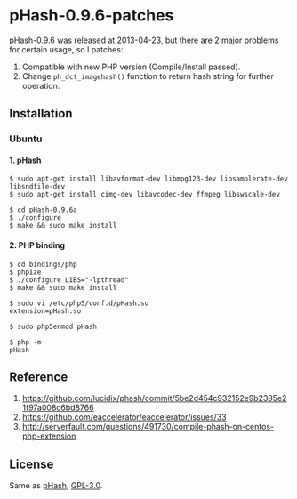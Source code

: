 # pHash-0.9.6-patches

pHash-0.9.6 was released at 2013-04-23, but there are 2 major problems for certain usage, so I patches:

1. Compatible with new PHP version (Compile/Install passed).
2. Change `ph_dct_imagehash()` function to return hash string for further operation.

## Installation

### Ubuntu

#### 1. pHash

```
$ sudo apt-get install libavformat-dev libmpg123-dev libsamplerate-dev libsndfile-dev
$ sudo apt-get install cimg-dev libavcodec-dev ffmpeg libswscale-dev
```

```
$ cd pHash-0.9.6a
$ ./configure
$ make && sudo make install
```

#### 2. PHP binding

```
$ cd bindings/php
$ phpize
$ ./configure LIBS="-lpthread"
$ make && sudo make install
```

```
$ sudo vi /etc/php5/conf.d/pHash.so
extension=pHash.so
```

```
$ sudo php5enmod pHash
```

```
$ php -m
pHash
```

## Reference

1. https://github.com/lucidix/phash/commit/5be2d454c932152e9b2395e21f97a008c6bd8766
2. https://github.com/eaccelerator/eaccelerator/issues/33
3. http://serverfault.com/questions/491730/compile-phash-on-centos-php-extension

## License

Same as [pHash](http://www.phash.org/), [GPL-3.0](http://www.gnu.org/licenses/gpl-3.0.html).
